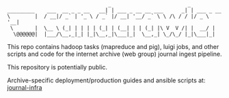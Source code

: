 
                                     _                         _           
    _________    ___  __ _ _ __   __| | ___ _ __ __ ___      _| | ___ _ __ 
    \        |  / __|/ _` | '_ \ / _` |/ __| '__/ _` \ \ /\ / / |/ _ \ '__|
     \       |  \__ \ (_| | | | | (_| | (__| | | (_| |\ V  V /| |  __/ |   
      \@@@@@@|  |___/\__,_|_| |_|\__,_|\___|_|  \__,_| \_/\_/ |_|\___|_|   


This repo contains hadoop tasks (mapreduce and pig), luigi jobs, and other
scripts and code for the internet archive (web group) journal ingest pipeline.

This repository is potentially public.

Archive-specific deployment/production guides and ansible scripts at:
[journal-infra](https://git.archive.org/bnewbold/journal-infra)

